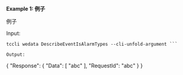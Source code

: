 **Example 1: 例子**

例子

Input: 

```
tccli wedata DescribeEventIsAlarmTypes --cli-unfold-argument ```

Output: 
```
{
    "Response": {
        "Data": [
            "abc"
        ],
        "RequestId": "abc"
    }
}
```

